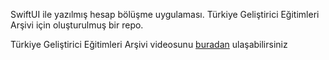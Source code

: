 SwiftUI ile yazılmış hesap bölüşme uygulaması. Türkiye Geliştirici Eğitimleri Arşivi için oluşturulmuş bir repo.

Türkiye Geliştirici Eğitimleri Arşivi videosunu [buradan](https://www.youtube.com/watch?v=Sn8jRej8M2I&t=14s) ulaşabilirsiniz
